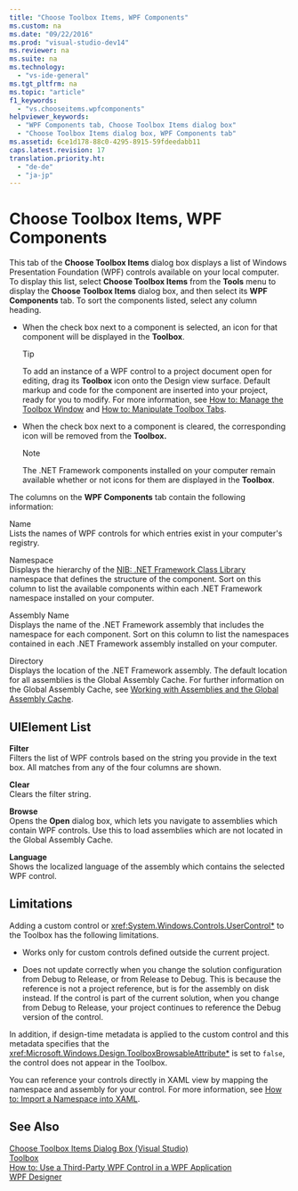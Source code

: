 ```yaml
---
title: "Choose Toolbox Items, WPF Components"
ms.custom: na
ms.date: "09/22/2016"
ms.prod: "visual-studio-dev14"
ms.reviewer: na
ms.suite: na
ms.technology: 
  - "vs-ide-general"
ms.tgt_pltfrm: na
ms.topic: "article"
f1_keywords: 
  - "vs.chooseitems.wpfcomponents"
helpviewer_keywords: 
  - "WPF Components tab, Choose Toolbox Items dialog box"
  - "Choose Toolbox Items dialog box, WPF Components tab"
ms.assetid: 6ce1d178-88c0-4295-8915-59fdeedabb11
caps.latest.revision: 17
translation.priority.ht: 
  - "de-de"
  - "ja-jp"
---
```

# Choose Toolbox Items, WPF Components
This tab of the **Choose Toolbox Items** dialog box displays a list of Windows Presentation Foundation (WPF) controls available on your local computer. To display this list, select **Choose Toolbox Items** from the **Tools** menu to display the **Choose Toolbox Items** dialog box, and then select its **WPF Components** tab. To sort the components listed, select any column heading.  
  
-   When the check box next to a component is selected, an icon for that component will be displayed in the **Toolbox**.  
  
    > [!TIP]
    >  To add an instance of a WPF control to a project document open for editing, drag its **Toolbox** icon onto the Design view surface. Default markup and code for the component are inserted into your project, ready for you to modify. For more information, see [How to: Manage the Toolbox Window](assetId:///a022c3fe-298c-4a59-a48f-b050da90ebc2) and [How to: Manipulate Toolbox Tabs](assetId:///21285050-cadd-455a-b1f5-a2289a89c4db).  
  
-   When the check box next to a component is cleared, the corresponding icon will be removed from the **Toolbox.**  
  
    > [!NOTE]
    >  The .NET Framework components installed on your computer remain available whether or not icons for them are displayed in the **Toolbox**.  
  
 The columns on the **WPF Components** tab contain the following information:  
  
 Name  
 Lists the names of WPF controls for which entries exist in your computer's registry.  
  
 Namespace  
 Displays the hierarchy of the [NIB: .NET Framework Class Library](assetId:///6c4f3a62-6a0f-41f2-9d52-ee0b13686f29) namespace that defines the structure of the component. Sort on this column to list the available components within each .NET Framework namespace installed on your computer.  
  
 Assembly Name  
 Displays the name of the .NET Framework assembly that includes the namespace for each component. Sort on this column to list the namespaces contained in each .NET Framework assembly installed on your computer.  
  
 Directory  
 Displays the location of the .NET Framework assembly. The default location for all assemblies is the Global Assembly Cache. For further information on the Global Assembly Cache, see [Working with Assemblies and the Global Assembly Cache](assetId:///8a18e5c2-d41d-49ef-abcb-7c27e2469433).  
  
## UIElement List  
 **Filter**  
 Filters the list of WPF controls based on the string you provide in the text box. All matches from any of the four columns are shown.  
  
 **Clear**  
 Clears the filter string.  
  
 **Browse**  
 Opens the **Open** dialog box, which lets you navigate to assemblies which contain WPF controls. Use this to load assemblies which are not located in the Global Assembly Cache.  
  
 **Language**  
 Shows the localized language of the assembly which contains the selected WPF control.  
  
## Limitations  
 Adding a custom control or <xref:System.Windows.Controls.UserControl*> to the Toolbox has the following limitations.  
  
-   Works only for custom controls defined outside the current project.  
  
-   Does not update correctly when you change the solution configuration from Debug to Release, or from Release to Debug. This is because the reference is not a project reference, but is for the assembly on disk instead. If the control is part of the current solution, when you change from Debug to Release, your project continues to reference the Debug version of the control.  
  
 In addition, if design-time metadata is applied to the custom control and this metadata specifies that the <xref:Microsoft.Windows.Design.ToolboxBrowsableAttribute*> is set to `false`, the control does not appear in the Toolbox.  
  
 You can reference your controls directly in XAML view by mapping the namespace and assembly for your control. For more information, see [How to: Import a Namespace into XAML](assetId:///6cda7c7a-369c-47dd-9c2d-13a35dcf737c).  
  
## See Also  
 [Choose Toolbox Items Dialog Box (Visual Studio)](assetId:///bd07835f-18a8-433e-bccc-7141f65263bb)   
 [Toolbox](../vs140/toolbox.md)   
 [How to: Use a Third-Party WPF Control in a WPF Application](assetId:///f4c0b601-3818-4f9f-85e5-77905f3b427f)   
 [WPF Designer](assetId:///c6c65214-8411-4e16-b254-163ed4099c26)